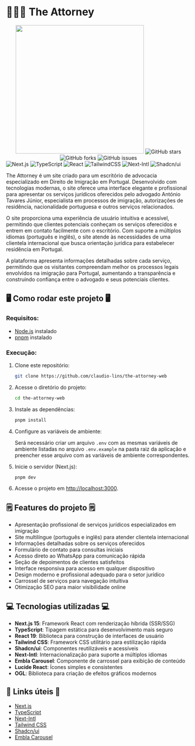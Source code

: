 # 🧑🏻‍⚖️ The Attorney

<div align="center">
<img src="https://github.com/claudio-lins/the-attorney-web/raw/main/.gitassets/capa.png" width="350" />

  <img src="https://img.shields.io/github/stars/claudio-lins/the-attorney-web?style=for-the-badge" alt="GitHub stars" />
  <img src="https://img.shields.io/github/forks/claudio-lins/the-attorney-web?style=for-the-badge" alt="GitHub forks" />
  <img src="https://img.shields.io/github/issues/claudio-lins/the-attorney-web?style=for-the-badge" alt="GitHub issues" />
</div>

<div data-badges>
  <img src="https://img.shields.io/badge/next.js-%23000000.svg?style=for-the-badge&logo=nextdotjs&logoColor=white" alt="Next.js" />
  <img src="https://img.shields.io/badge/typescript-%23007ACC.svg?style=for-the-badge&logo=typescript&logoColor=white" alt="TypeScript" />
  <img src="https://img.shields.io/badge/react-%2320232a.svg?style=for-the-badge&logo=react&logoColor=%2361DAFB" alt="React" />
  <img src="https://img.shields.io/badge/tailwindcss-%2338B2AC.svg?style=for-the-badge&logo=tailwind-css&logoColor=white" alt="TailwindCSS" />
  <img src="https://img.shields.io/badge/Next--Intl-%23000000.svg?style=for-the-badge&logo=next.js&logoColor=white" alt="Next-Intl" />
  <img src="https://img.shields.io/badge/Shadcn/ui-%23000000.svg?style=for-the-badge&logo=shadcnui&logoColor=white" alt="Shadcn/ui" />
</div>
</div>

The Attorney é um site criado para um escritório de advocacia especializado em Direito de Imigração em Portugal. Desenvolvido com tecnologias modernas, o site oferece uma interface elegante e profissional para apresentar os serviços jurídicos oferecidos pelo advogado António Tavares Júnior, especialista em processos de imigração, autorizações de residência, nacionalidade portuguesa e outros serviços relacionados.

O site proporciona uma experiência de usuário intuitiva e acessível, permitindo que clientes potenciais conheçam os serviços oferecidos e entrem em contato facilmente com o escritório. Com suporte a múltiplos idiomas (português e inglês), o site atende às necessidades de uma clientela internacional que busca orientação jurídica para estabelecer residência em Portugal.

A plataforma apresenta informações detalhadas sobre cada serviço, permitindo que os visitantes compreendam melhor os processos legais envolvidos na imigração para Portugal, aumentando a transparência e construindo confiança entre o advogado e seus potenciais clientes.

## 🖥️ Como rodar este projeto 🖥️

### Requisitos:

- [Node.js](https://nodejs.org/pt) instalado
- [pnpm](https://pnpm.io/installation) instalado

### Execução:

1. Clone este repositório:

   ```sh
   git clone https://github.com/claudio-lins/the-attorney-web
   ```

2. Acesse o diretório do projeto:

   ```sh
   cd the-attorney-web
   ```

3. Instale as dependências:

   ```sh
   pnpm install
   ```

4. Configure as variáveis de ambiente:

   Será necessário criar um arquivo `.env` com as mesmas variáveis de ambiente listadas no arquivo `.env.example` na pasta raiz da aplicação e preencher esse arquivo com as variáveis de ambiente correspondentes.

5. Inicie o servidor (Next.js):

   ```sh
   pnpm dev
   ```

6. Acesse o projeto em [http://localhost:3000](http://localhost:3000).

## 🗒️ Features do projeto 🗒️

- Apresentação profissional de serviços jurídicos especializados em imigração
- Site multilíngue (português e inglês) para atender clientela internacional
- Informações detalhadas sobre os serviços oferecidos
- Formulário de contato para consultas iniciais
- Acesso direto ao WhatsApp para comunicação rápida
- Seção de depoimentos de clientes satisfeitos
- Interface responsiva para acesso em qualquer dispositivo
- Design moderno e profissional adequado para o setor jurídico
- Carrossel de serviços para navegação intuitiva
- Otimização SEO para maior visibilidade online

## 💻 Tecnologias utilizadas 💻

- **Next.js 15**: Framework React com renderização híbrida (SSR/SSG)
- **TypeScript**: Tipagem estática para desenvolvimento mais seguro
- **React 19**: Biblioteca para construção de interfaces de usuário
- **Tailwind CSS**: Framework CSS utilitário para estilização rápida
- **Shadcn/ui**: Componentes reutilizáveis e acessíveis
- **Next-Intl**: Internacionalização para suporte a múltiplos idiomas
- **Embla Carousel**: Componente de carrossel para exibição de conteúdo
- **Lucide React**: Ícones simples e consistentes
- **OGL**: Biblioteca para criação de efeitos gráficos modernos

## 💎 Links úteis 💎

- [Next.js](https://nextjs.org/docs)
- [TypeScript](https://www.typescriptlang.org/docs)
- [Next-Intl](https://next-intl.dev/docs)
- [Tailwind CSS](https://tailwindcss.com/docs)
- [Shadcn/ui](https://ui.shadcn.com)
- [Embla Carousel](https://www.embla-carousel.com/)
